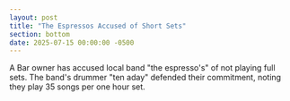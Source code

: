 ```yaml
---
layout: post
title: "The Espressos Accused of Short Sets"
section: bottom
date: 2025-07-15 00:00:00 -0500
---
```

A Bar owner has accused local band "the espresso's" of not playing full sets. The band's drummer "ten aday" defended their commitment, noting they play 35 songs per one hour set.
